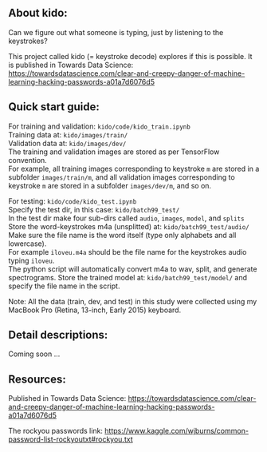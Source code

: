 About kido:
-----------
Can we figure out what someone is typing, just by listening to the keystrokes?

This project called kido (= keystroke decode) explores if this is possible.
It is published in Towards Data Science: https://towardsdatascience.com/clear-and-creepy-danger-of-machine-learning-hacking-passwords-a01a7d6076d5


Quick start guide:
------------------
For training and validation: `kido/code/kido_train.ipynb`   
Training data at: `kido/images/train/`  
Validation data at: `kido/images/dev/`  
The training and validation images are stored as per TensorFlow convention.  
For example, all training images corresponding to keystroke `m` are stored in a subfolder `images/train/m`, 
and all validation images corresponding to keystroke `m` are stored in a subfolder `images/dev/m`, and so on.

For testing:  `kido/code/kido_test.ipynb`  
Specify the test dir, in this case: `kido/batch99_test/`  
In the test dir make four sub-dirs called `audio`, `images`, `model`, and `splits`  
Store the word-keystrokes m4a (unsplitted) at: `kido/batch99_test/audio/`  
Make sure the file name is the word itself (type only alphabets and all lowercase).  
For example `iloveu.m4a` should be the file name for the keystrokes audio typing `iloveu`.  
The python script will automatically convert m4a to wav, split, and generate spectrograms.
Store the trained model at: `kido/batch99_test/model/` and specify the file name in the script.

Note: All the data (train, dev, and test) in this study were collected using my MacBook Pro (Retina, 13-inch, Early 2015) keyboard.


Detail descriptions:
--------------------
Coming soon ...


Resources:
----------
Published in Towards Data Science: https://towardsdatascience.com/clear-and-creepy-danger-of-machine-learning-hacking-passwords-a01a7d6076d5

The rockyou passwords link: https://www.kaggle.com/wjburns/common-password-list-rockyoutxt#rockyou.txt
